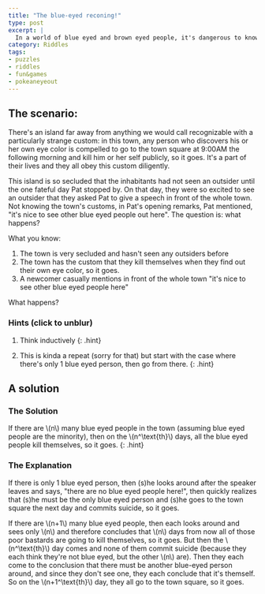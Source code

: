 ```yaml
---
title: "The blue-eyed reconing!"
type: post
excerpt: |
  In a world of blue eyed and brown eyed people, it's dangerous to know your own eye color.
category: Riddles
tags:
- puzzles
- riddles
- fun&games
- pokeaneyeout
---
```


## The scenario:

There's an island far away from anything we would call recognizable with a particularly strange custom: in this town, any person who discovers his or her own eye color is compelled to go to the town square at 9:00AM the following morning and kill him or her self publicly, so it goes. It's a part of their lives and they all obey this custom diligently.

This island is so secluded that the inhabitants had not seen an outsider until the one fateful day Pat stopped by. On that day, they were so excited to see an outsider that they asked Pat to give a speech in front of the whole town. Not knowing the town's customs, in Pat's opening remarks, Pat mentioned, "it's nice to see other blue eyed people out here". The question is: what happens?

What you know:

1. The town is very secluded and hasn't seen any outsiders before
1. The town has the custom that they kill themselves when they find out their own eye color, so it goes.
1. A newcomer casually mentions in front of the whole town "it's nice to see other blue eyed people here"

What happens?

### Hints (click to unblur)

1. Think inductively
    {: .hint}

1. This is kinda a repeat (sorry for that) but start with the case where there's only 1 blue eyed person, then go from there.
    {: .hint}

## A solution

### The Solution
If there are \\(n\\) many blue eyed people in the town (assuming blue eyed people are the minority), then on the \\(n^\text{th}\\) days, all the blue eyed people kill themselves, so it goes.
{: .hint}

### The Explanation
<div class='hint'>
<div markdown="1">
If there is only 1 blue eyed person, then (s)he looks around after the speaker leaves and says, "there are no blue eyed people here!", then quickly realizes that (s)he must be the only blue eyed person and (s)he goes to the town square the next day and commits suicide, so it goes.


If there are \\(n+1\\) many blue eyed people, then each looks around and sees only \\(n\\) and therefore concludes that \\(n\\) days from now all of those poor bastards are going to kill themselves, so it goes. But then the \\(n^\text{th}\\) day comes and none of them commit suicide (because they each think they're not blue eyed, but the other \\(n\\) are). Then they each come to the conclusion that there must be another blue-eyed person around, and since they don't see one, they each conclude that it's themself. So on the \\(n+1^\text{th}\\) day, they all go to the town square, so it goes.
</div>
</div>

